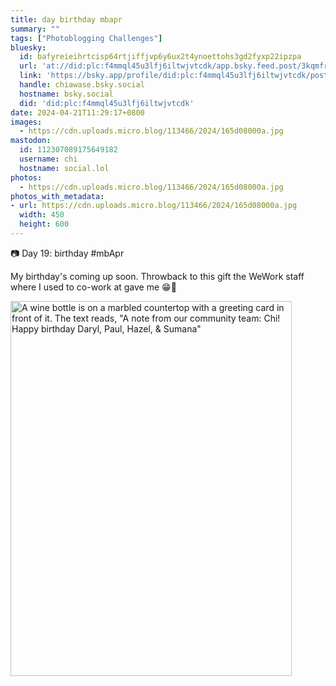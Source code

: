 ```yaml
---
title: day birthday mbapr
summary: ""
tags: ["Photoblogging Challenges"]
bluesky:
  id: bafyreieihrtcisp64rtjiffjvp6y6ux2t4ynoettohs3gd2fyxp22ipzpa
  url: 'at://did:plc:f4mmql45u3lfj6iltwjvtcdk/app.bsky.feed.post/3kqmfreixev26'
  link: 'https://bsky.app/profile/did:plc:f4mmql45u3lfj6iltwjvtcdk/post/3kqmfreixev26'
  handle: chiawase.bsky.social
  hostname: bsky.social
  did: 'did:plc:f4mmql45u3lfj6iltwjvtcdk'
date: 2024-04-21T11:29:17+0800
images:
  - https://cdn.uploads.micro.blog/113466/2024/165d08000a.jpg
mastodon:
  id: 112307089175649182
  username: chi
  hostname: social.lol
photos:
  - https://cdn.uploads.micro.blog/113466/2024/165d08000a.jpg
photos_with_metadata:
- url: https://cdn.uploads.micro.blog/113466/2024/165d08000a.jpg
  width: 450
  height: 600
---
```


📷 Day 19: birthday #mbApr

My birthday's coming up soon. Throwback to this gift the WeWork staff where I used to co-work at gave me 😁🍷

<img src="uploads/2024/165d08000a.jpg" width="450" height="600" alt="A wine bottle is on a marbled countertop with a greeting card in front of it. The text reads, &quot;A note from our community team: Chi! Happy birthday Daryl, Paul, Hazel, & Sumana&quot;">
